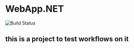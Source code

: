 # WebApp.NET
![Build Status](https://github.com/ahmedosamataha/WebApp.NET/workflows/Main_Workflow/badge.svg)
## this is a project to test workflows on it 

